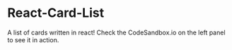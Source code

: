 # React-Card-List
A list of cards written in react!
Check the CodeSandbox.io on the left panel to see it in action.
